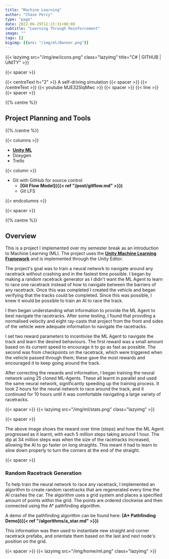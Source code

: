 ```yaml
---
title: "Machine Learning"
author: "Chase Percy"
type: "page"
date: 2022-06-29T12:23:31+08:00
subtitle: "Learning Through Reinforcement"
image: ""
tags: []
bigimg: [{src: "/img/ml/Banner.png"}]
---
```

{{< lazyimg src="/img/ew/icons.png" class="lazyimg" title="C# | GITHUB | UNITY" >}}

{{< spacer >}}

{{< centreText h="2" >}}
 A self-driving simulation
 {{< spacer >}}
{{< /centreText >}}
{{< youtube MJE32SlqMwc >}}
{{< spacer >}}
{{< line >}}
{{< spacer >}}

{{% centre %}}

## Project Planning and Tools
{{% /centre %}}

{{< columns >}}
- __[Unity ML](https://unity.com/products/machine-learning-agents)__
- Doxygen 
- Trello

{{< column >}}
- Git with GitHub for source control
  - __[Git Flow Model]({{< ref "/post/gitflow.md" >}})__
  - Git LFS

{{< endcolumns >}}

{{< spacer >}}

{{% centre %}}
## Overview

This is a project I implemented over my semester break as an introduction to Machine Learning (ML). The
project uses the __[Unity Machine Learning Framework](https://unity.com/products/machine-learning-agents)__
and is implemented through the Unity Editor.

The project's goal was to train a neural network to navigate around any racetrack without crashing and
in the fastest time possible. I began by making a random racetrack generator as I didn't want the ML Agent to learn
to race one racetrack instead of how to navigate between the barriers of any racetrack. Once this was completed
I created the vehicle and began verifying that the tracks could be completed. Since this was possible, I knew 
it would be possible to train an AI to race the track.

I then began understanding what information to provide the ML Agent to best navigate the
racetracks. After some testing, I found that providing a normalised velocity and eight ray-casts that project from the front
and sides of the vehicle were adequate information to navigate the racetracks. 

I set two reward parameters to incentivise the ML Agent to navigate the track and learn the desired behaviours. The first reward was a small
amount based on its current speed to encourage it to go as fast as possible. The second was from checkpoints on the
racetrack, which were triggered when the vehicle passed through them; these gave the most rewards and encouraged it to keep
going around the track.

After correcting the rewards and information, I began training the neural network using 25 cloned ML-Agents. These all
learnt in parallel and used the same neural network, significantly speeding up the training process. It took 2 hours for the neural
network to race around the track, and it continued for 10 hours until it was comfortable navigating a large variety of racetracks.

{{< spacer >}}
{{< lazyimg src="/img/ml/stats.png" class="lazyimg" >}}

{{< spacer >}}

The above image shows the reward over time (steps) and how the ML Agent progressed as it learnt, with each 5 million steps
taking around 1 hour. The dip at 34 million steps was when the size of the racetracks increased, allowing the AI to go
faster on long straights. This meant it had to learn to slow down properly to turn the corners at the end of the straight.

{{< spacer >}}

### Random Racetrack Generation

To help train the neural network to race any racetrack, I implemented an algorithm to create
random racetracks that are regenerated every time the AI crashes the car. The algorithm uses a grid system
and places a specified amount of points within the grid. The points are ordered clockwise and then
connected using the A* pathfinding algorithm.

A demo of the pathfinding algorithm can be found here: __[A* Pathfinding Demo]({{< ref "/algorithms/a_star.md" >}})__

This information was then used to instantiate new straight and corner racetrack prefabs, and orientate them
based on the last and next node's position on the grid.

{{< spacer >}}
{{< lazyimg src="/img/home/ml.png" class="lazyimg" >}}

